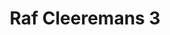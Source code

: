 ---
title:  Raf Cleeremans 3
kunstenaar: Raf Cleeremans
expositie: Raf Cleeremans
tekoop: ja
prijs:
techniek:
afmetingen:
lang: en
---